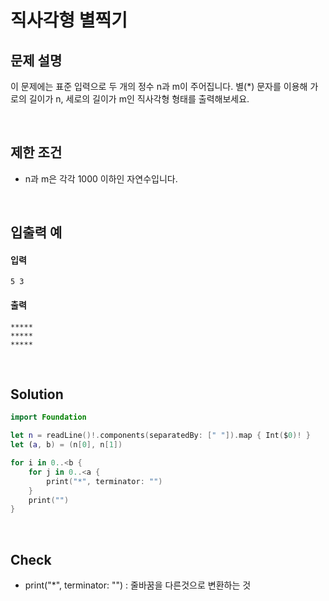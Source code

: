 # 직사각형 별찍기

## 문제 설명
이 문제에는 표준 입력으로 두 개의 정수 n과 m이 주어집니다.
별(*) 문자를 이용해 가로의 길이가 n, 세로의 길이가 m인 직사각형 형태를 출력해보세요.    

<br/>

## 제한 조건
- n과 m은 각각 1000 이하인 자연수입니다.

<br/>

## 입출력 예
#### 입력
```
5 3
```
#### 출력
```
*****
*****
*****
```

<br/>

## Solution

```swift
import Foundation

let n = readLine()!.components(separatedBy: [" "]).map { Int($0)! }
let (a, b) = (n[0], n[1])

for i in 0..<b {
    for j in 0..<a {
        print("*", terminator: "")
    }
    print("")
}
```

<br/>

## Check
- print("*", terminator: "") : 줄바꿈을 다른것으로 변환하는 것
